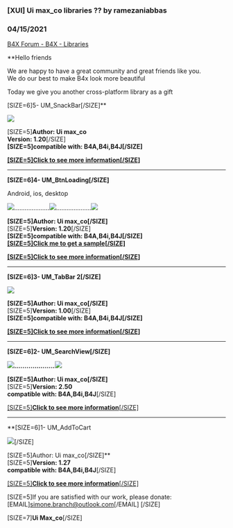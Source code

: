 ###  [XUI] Ui max_co libraries ?? by ramezaniabbas
### 04/15/2021
[B4X Forum - B4X - Libraries](https://www.b4x.com/android/forum/threads/128395/)

**Hello friends  
  
We are happy to have a great community and great friends like you.  
We do our best to make B4x look more beautiful  
  
Today we give you another cross-platform library as a gift  
  
  
[SIZE=6]5- UM\_SnackBar[/SIZE]**  
  
![](https://www.b4x.com/android/forum/attachments/111485)  
  
  
[SIZE=5]**Author: Ui max\_co  
Version: 1.20**[/SIZE]  
**[SIZE=5]compatible with: B4A,B4i,B4J[/SIZE]**  
  
[**[SIZE=5]Click to see more information[/SIZE]**](https://www.b4x.com/android/forum/threads/b4x-xui-ui-max_co-libraries.128395/post-814574)  
  
- - - - - - - - - - - - - - - - - - - - - - - - - - - - - - - - - - - - - - - - - - - - - - - - - - - - - - - - - - - - - - - - - - - - - - - - - - - - - - - - -  
  
**[SIZE=6]4- UM\_BtnLoading[/SIZE]**  
  
Android, ios, desktop  

![](https://www.b4x.com/android/forum/attachments/111381)………………..![](https://www.b4x.com/android/forum/attachments/111382)………………..![](https://www.b4x.com/android/forum/attachments/111383)

  
  
  
**[SIZE=5]Author: Ui max\_co[/SIZE]**  
[SIZE=5]**Version: 1.20**[/SIZE]  
**[SIZE=5]compatible with: B4A,B4i,B4J[/SIZE]**  
[**[SIZE=5]Click me to get a sample[/SIZE]**](https://www.dropbox.com/sh/xj8wgimb2c792x9/AAAi9aNf-_fdMyVRWOP2KE9Da?dl=0)  
  
[**[SIZE=5]Click to see more information[/SIZE]**](https://www.b4x.com/android/forum/threads/b4x-xui-ui-max_co-libraries.128395/post-814152)  
  
- - - - - - - - - - - - - - - - - - - - - - - - - - - - - - - - - - - - - - - - - - - - - - - - - - - - - - - - - - - - - - - - - - - - - - - - - - - - - - - - -  
  
**[SIZE=6]3- UM\_TabBar 2[/SIZE]**  
  
![](https://www.b4x.com/android/forum/attachments/110829)  
  
**[SIZE=5]Author: Ui max\_co[/SIZE]**  
[SIZE=5]**Version: 1.00**[/SIZE]  
**[SIZE=5]compatible with: B4A,B4i,B4J[/SIZE]**  
  
[**[SIZE=5]Click to see more information[/SIZE]**](https://www.b4x.com/android/forum/threads/b4x-xui-ui-max_co-libraries.128395/post-812058)  
  
- - - - - - - - - - - - - - - - - - - - - - - - - - - - - - - - - - - - - - - - - - - - - - - - - - - - - - - - - - - - - - - - - - - - - - - - - - - - - - - - -  
  
**[SIZE=6]2- UM\_SearchView[/SIZE]**  
  

**![](https://www.b4x.com/android/forum/attachments/111706)………………..![](https://www.b4x.com/android/forum/attachments/109251)**

  
  
**[SIZE=5]Author: Ui max\_co[/SIZE]**  
[SIZE=5]**Version: 2.50  
compatible with: B4A,B4i,B4J**[/SIZE]  
  
[[SIZE=5]****Click to see more information****[/SIZE]](https://www.b4x.com/android/forum/threads/b4x-xui-ui-max_co-libraries.128395/post-812055)  
  
- - - - - - - - - - - - - - - - - - - - - - - - - - - - - - - - - - - - - - - - - - - - - - - - - - - - - - - - - - - - - - - - - - - - - - - - - - - - - - - - -  
  
**[SIZE=6]1- UM\_AddToCart  
  
![](https://www.b4x.com/android/forum/attachments/109256)[/SIZE]  
  
[SIZE=5]Author: Ui max\_co[/SIZE]**  
[SIZE=5]**Version: 1.27  
compatible with: B4A,B4i,B4J**[/SIZE]  
  
[[SIZE=5]**Click to see more information**[/SIZE]](https://www.b4x.com/android/forum/threads/b4x-xui-ui-max_co-libraries.128395/post-812053)  
  
  
[SIZE=5]If you are satisfied with our work, please donate: [EMAIL]simone.branch@outlook.com[/EMAIL] [/SIZE]  
  
  
[SIZE=7]**Ui Max\_co**[/SIZE]